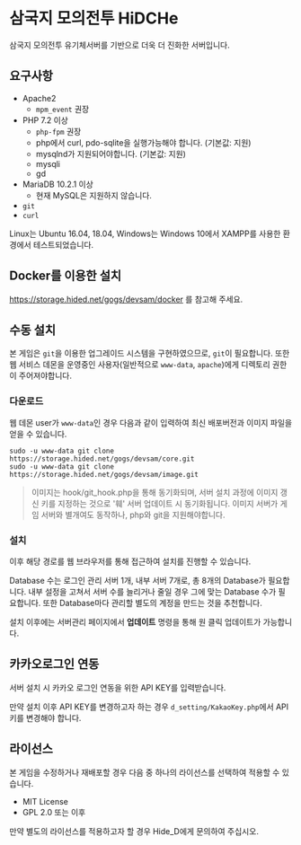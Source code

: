 # 삼국지 모의전투 HiDCHe

삼국지 모의전투 유기체서버를 기반으로 더욱 더 진화한 서버입니다.


## 요구사항

* Apache2
  * <code>mpm_event</code> 권장
* PHP 7.2 이상 
  * <code>php-fpm</code> 권장
  * php에서 curl, pdo-sqlite을 실행가능해야 합니다. (기본값: 지원)
  * mysqlnd가 지원되어야합니다. (기본값: 지원)
  * mysqli
  * gd
* MariaDB 10.2.1 이상
  * 현재 MySQL은 지원하지 않습니다.
* <code>git</code>
* <code>curl</code>

Linux는 Ubuntu 16.04, 18.04, Windows는 Windows 10에서 XAMPP를 사용한 환경에서 테스트되었습니다.


## Docker를 이용한 설치

https://storage.hided.net/gogs/devsam/docker 를 참고해 주세요.

## 수동 설치

본 게임은 <code>git</code>을 이용한 업그레이드 시스템을 구현하였으므로, <code>git</code>이 필요합니다.
또한 웹 서비스 데몬을 운영중인 사용자(일반적으로 <code>www-data</code>, <code>apache</code>)에게 디렉토리 권한이 주어져야합니다.

### 다운로드

웹 데몬 user가 <code>www-data</code>인 경우 다음과 같이 입력하여 최신 배포버전과 이미지 파일을 얻을 수 있습니다.

```
sudo -u www-data git clone https://storage.hided.net/gogs/devsam/core.git
sudo -u www-data git clone https://storage.hided.net/gogs/devsam/image.git
```

> 이미지는 hook/git_hook.php을 통해 동기화되며, 서버 설치 과정에 이미지 갱신 키를 지정하는 것으로 '훼' 서버 업데이트 시 동기화됩니다. 이미지 서버가 게임 서버와 별개여도 동작하나, php와 git을 지원해야합니다.

### 설치

이후 해당 경로를 웹 브라우저를 통해 접근하여 설치를 진행할 수 있습니다.

Database 수는 로그인 관리 서버 1개, 내부 서버 7개로, 총 8개의 Database가 필요합니다. 내부 설정을 고쳐서 서버 수를 늘리거나 줄일 경우 그에 맞는 Database 수가 필요합니다. 또한 Database마다 관리할 별도의 계정을 만드는 것을 추천합니다.

설치 이후에는 서버관리 페이지에서 **업데이트** 명령을 통해 원 클릭 업데이트가 가능합니다.


## 카카오로그인 연동

서버 설치 시 카카오 로그인 연동을 위한 API KEY를 입력받습니다.

만약 설치 이후 API KEY를 변경하고자 하는 경우 <code>d_setting/KakaoKey.php</code>에서 API키를 변경해야 합니다.


## 라이선스

본 게임을 수정하거나 재배포할 경우 다음 중 하나의 라이선스를 선택하여 적용할 수 있습니다.

* MIT License
* GPL 2.0 또는 이후

만약 별도의 라이선스를 적용하고자 할 경우 Hide_D에게 문의하여 주십시오.